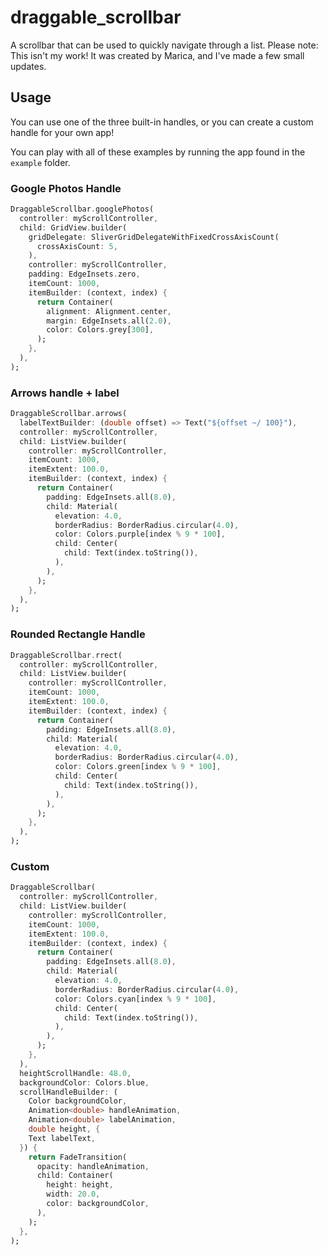 # draggable_scrollbar

A scrollbar that can be used to quickly navigate through a list. Please note: This isn't my work! It was created by Marica, and I've made a few small updates.

## Usage

You can use one of the three built-in handles, or you can create a custom handle for your own app!

You can play with all of these examples by running the app found in the `example` folder. 

### Google Photos Handle

```dart
DraggableScrollbar.googlePhotos(
  controller: myScrollController,
  child: GridView.builder(
    gridDelegate: SliverGridDelegateWithFixedCrossAxisCount(
      crossAxisCount: 5,
    ),
    controller: myScrollController,
    padding: EdgeInsets.zero,
    itemCount: 1000,
    itemBuilder: (context, index) {
      return Container(
        alignment: Alignment.center,
        margin: EdgeInsets.all(2.0),
        color: Colors.grey[300],
      );
    },
  ),
);
```

### Arrows handle + label

```dart
DraggableScrollbar.arrows(
  labelTextBuilder: (double offset) => Text("${offset ~/ 100}"),
  controller: myScrollController,
  child: ListView.builder(
    controller: myScrollController,
    itemCount: 1000,
    itemExtent: 100.0,
    itemBuilder: (context, index) {
      return Container(
        padding: EdgeInsets.all(8.0),
        child: Material(
          elevation: 4.0,
          borderRadius: BorderRadius.circular(4.0),
          color: Colors.purple[index % 9 * 100],
          child: Center(
            child: Text(index.toString()),
          ),
        ),
      );
    },
  ),
);
```

### Rounded Rectangle Handle

```dart
DraggableScrollbar.rrect(
  controller: myScrollController,
  child: ListView.builder(
    controller: myScrollController,
    itemCount: 1000,
    itemExtent: 100.0,
    itemBuilder: (context, index) {
      return Container(
        padding: EdgeInsets.all(8.0),
        child: Material(
          elevation: 4.0,
          borderRadius: BorderRadius.circular(4.0),
          color: Colors.green[index % 9 * 100],
          child: Center(
            child: Text(index.toString()),
          ),
        ),
      );
    },
  ),
);
```

### Custom

```dart
DraggableScrollbar(
  controller: myScrollController,
  child: ListView.builder(
    controller: myScrollController,
    itemCount: 1000,
    itemExtent: 100.0,
    itemBuilder: (context, index) {
      return Container(
        padding: EdgeInsets.all(8.0),
        child: Material(
          elevation: 4.0,
          borderRadius: BorderRadius.circular(4.0),
          color: Colors.cyan[index % 9 * 100],
          child: Center(
            child: Text(index.toString()),
          ),
        ),
      );
    },
  ),
  heightScrollHandle: 48.0,
  backgroundColor: Colors.blue,
  scrollHandleBuilder: (
    Color backgroundColor,
    Animation<double> handleAnimation,
    Animation<double> labelAnimation,
    double height, {
    Text labelText,
  }) {
    return FadeTransition(
      opacity: handleAnimation,
      child: Container(
        height: height,
        width: 20.0,
        color: backgroundColor,
      ),
    );
  },
);
```






